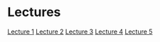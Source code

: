 # Lectures

<a href="_static/aw_01.pdf">Lecture 1</a> 
<a href="_static/aw_02.pdf">Lecture 2</a> 
<a href="_static/aw_03.pdf">Lecture 3</a> 
<a href="_static/aw_04.pdf">Lecture 4</a> 
<a href="_static/aw_05.pdf">Lecture 5</a> 
